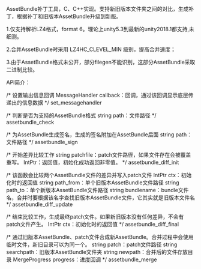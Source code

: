 AssetBundle补丁工具，C、C++实现。支持新旧版本文件夹之间的对比，生成补丁，根据补丁和旧版本AssetBundle升级到新版。

1.仅支持解析LZ4格式，format 6。理论上unity5.3到最新的unity2018.1都支持,未细测。

2.合并AssetBundle时采用 LZ4HC_CLEVEL_MIN 级别，提高合并速度；

3.由于AssetBundle格式未公开，部分filegen不能识别，这部分AssetBundle采取二进制比较。

API简介：

/*
设置输出信息回调
MessageHandler callback：回调，通过该回调显示底层传递出的信息数据
*/
set_messagehandler

/*
判断是否为支持的AssetBundle格式
string path：文件路径
*/
assetbundle_check

/*
为AssetBundle生成签名，生成的签名附加在AssetBundle后面
string path：文件路径
*/
assetbundle_sign

/*
开始差异比较工作
string patchfile：patch文件路径，如果文件存在会被覆盖重写。
IntPtr：返回值，初始化成功返回非零值。
*/
assetbundle_diff_init

/*
该函数会比较两个AssetBundle文件的差异并写入patch文件
IntPtr ctx：初始化时的返回值
string path_from：单个旧版本AssetBundle文件路径
string path_to：单个新版本AssetBundle文件路径
string bundlename：bundle文件名，合并时要根据该名字查找旧版本AssetBundle文件，它其实就是旧版本文件名
*/
assetbundle_diff_update

/*
结束比较工作，生成最终patch文件。如果新旧版本没有任何差异，不会有patch文件产生。
IntPtr ctx：初始化时的返回值
*/
assetbundle_diff_final


/*
通过旧版本AssetBundle、patch文件合成新AssetBundle。合并过程中会使用临时文件，新旧目录可以为同一个。
string patch：patch文件路径
string searchpath：旧版本AssetBundle文件夹
string newpath：合并后的文件存放目录
MergeProgress progress：进度回调
*/
assetbundle_merge